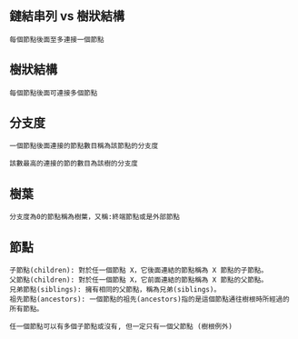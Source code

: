 ## 鏈結串列 vs 樹狀結構
```
每個節點後面至多連接一個節點
```
## 樹狀結構
```
每個節點後面可連接多個節點
```
## 分支度
```
一個節點後面連接的節點數目稱為該節點的分支度
```
```
該數最高的連接的節的數目為該樹的分支度
```
## 樹葉
```
分支度為0的節點稱為樹葉，又稱:終端節點或是外部節點
```
## 節點
```
子節點(children): 對於任一個節點 X，它後面連結的節點稱為 X 節點的子節點。
父節點(children): 對於任一個節點 X，它前面連結的節點稱為 X 節點的父節點。
兄弟節點(siblings): 擁有相同的父節點，稱為兄弟(siblings)。
祖先節點(ancestors): 一個節點的祖先(ancestors)指的是這個節點通往樹根時所經過的所有節點。
```
```
任一個節點可以有多個子節點或沒有, 但一定只有一個父節點 (樹根例外)
```
